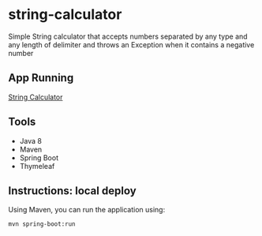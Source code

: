 # string-calculator
Simple String calculator that accepts numbers separated by any type and any length of delimiter and throws an Exception when it contains a negative number

## App Running
[String Calculator](https://string-calculator-7.herokuapp.com/)

## Tools
* Java 8
* Maven
* Spring Boot
* Thymeleaf

## Instructions: local deploy
Using Maven, you can run the application using: 
```
mvn spring-boot:run
```
